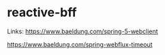 # reactive-bff


Links:
https://www.baeldung.com/spring-5-webclient

https://www.baeldung.com/spring-webflux-timeout